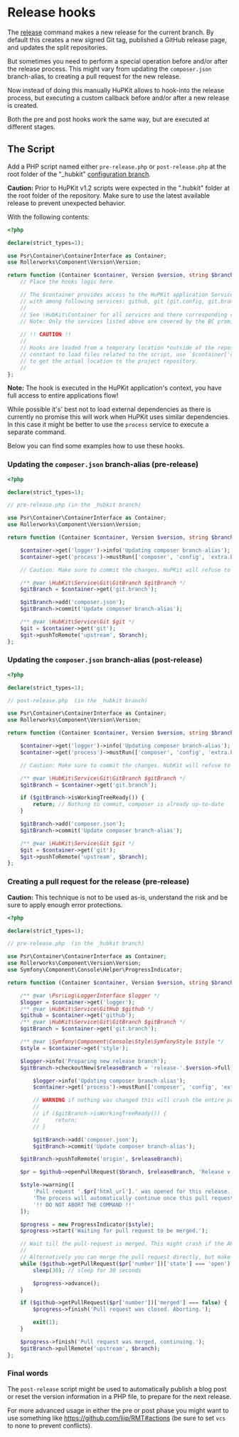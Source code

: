 Release hooks
=============

The [release](commands/release.md) command makes a new release for the current branch.
By default this creates a new signed Git tag, published a GitHub release page,
and updates the split repositories.

But sometimes you need to perform a special operation before and/or after the release process.
This might vary from updating the `composer.json` branch-alias, to creating a pull request for
the new release.

Now instead of doing this manually HuPKit allows to hook-into the release process, but executing
a custom callback before and/or after a new release is created.

Both the pre and post hooks work the same way, but are executed at different stages.

## The Script

Add a PHP  script named either `pre-release.php` or `post-release.php` at the root folder
of the "_hubkit" [configuration branch](config.md#local-configuration).

**Caution:** Prior to HuPKit v1.2 scripts were expected in the ".hubkit" folder at the root folder
of the repository. Make sure to use the latest available release to prevent unexpected behavior.

With the following contents:

```php
<?php

declare(strict_types=1);

use Psr\Container\ContainerInterface as Container;
use Rollerworks\Component\Version\Version;

return function (Container $container, Version $version, string $branch, ?string $releaseTitle, string $changelog) {
    // Place the hooks logic here.

    // The $container provides access to the HuPKit application Service Container
    // with among following services: github, git (git.config, git.branch), process, filesystem, style, editor, logger.
    //
    // See \HubKit\Container for all services and there corresponding classes.
    // Note: Only the services listed above are covered by the BC promise.
    
    // !! CAUTION !!
    //
    // Hooks are loaded from a temporary location *outside of the repository*, use the `__DIR__`
    // constant to load files related to the script, use `$container['current_dir']` 
    // to get the actual location to the project repository.
    //
};
```

**Note:** The hook is executed in the HuPKit application's context, you have full access to entire applications flow!

While possible it's' best not to load external dependencies as there is currently no promise this will work
when HuPKit uses similar dependencies. In this case it might be better to use the `process` service to execute
a separate command.

Below you can find some examples how to use these hooks.

### Updating the `composer.json` branch-alias (pre-release)

```php
<?php

declare(strict_types=1);

// pre-release.php (in the _hubkit branch)

use Psr\Container\ContainerInterface as Container;
use Rollerworks\Component\Version\Version;

return function (Container $container, Version $version, string $branch, ?string $releaseTitle, string $changelog) {

    $container->get('logger')->info('Updating composer branch-alias');
    $container->get('process')->mustRun(['composer', 'config', 'extra.branch-alias.dev-'.$branch, sprintf('%d.%d-dev', $version->major, $version->minor)]);

    // Caution: Make sure to commit the changes. HuPKit will refuse to continue if there are dangling changes.

    /** @var \HubKit\Service\Git\GitBranch $gitBranch */
    $gitBranch = $container->get('git.branch');

    $gitBranch->add('composer.json');
    $gitBranch->commit('Update composer branch-alias');

    /** @var \HubKit\Service\Git $git */
    $git = $container->get('git');
    $git->pushToRemote('upstream', $branch);
};
```

### Updating the `composer.json` branch-alias (post-release)

```php
<?php

declare(strict_types=1);

// post-release.php  (in the _hubkit branch)

use Psr\Container\ContainerInterface as Container;
use Rollerworks\Component\Version\Version;

return function (Container $container, Version $version, string $branch, ?string $releaseTitle, string $changelog) {

    $container->get('logger')->info('Updating composer branch-alias');
    $container->get('process')->mustRun(['composer', 'config', 'extra.branch-alias.dev-'.$branch, sprintf('%d.%d-dev', $version->major, $version->minor)]);

    // Caution: Make sure to commit the changes. HubKit will refuse to continue if there are dangling changes.

    /** @var \HubKit\Service\Git\GitBranch $gitBranch */
    $gitBranch = $container->get('git.branch');

    if ($gitBranch->isWorkingTreeReady()) {
        return; // Nothing to commit, composer is already up-to-date
    }

    $gitBranch->add('composer.json');
    $gitBranch->commit('Update composer branch-alias');

    /** @var \HubKit\Service\Git $git */
    $git = $container->get('git');
    $git->pushToRemote('upstream', $branch);
};
```

### Creating a pull request for the release (pre-release)

**Caution:** This technique is not to be used as-is, understand the risk and be sure to apply enough
error protections.

```php
<?php

declare(strict_types=1);

// pre-release.php  (in the _hubkit branch)

use Psr\Container\ContainerInterface as Container;
use Rollerworks\Component\Version\Version;
use Symfony\Component\Console\Helper\ProgressIndicator;

return function (Container $container, Version $version, string $branch, ?string $releaseTitle, string $changelog) {

    /** @var \Psr\Log\LoggerInterface $logger */
    $logger = $container->get('logger');
    /** @var \HubKit\Service\GitHub $github */
    $github = $container->get('github');
    /** @var \HubKit\Service\Git\GitBranch $gitBranch */
    $gitBranch = $container->get('git.branch');

    /** @var \Symfony\Component\Console\Style\SymfonyStyle $style */
    $style = $container->get('style');

    $logger->info('Preparing new release branch');
    $gitBranch->checkoutNew($releaseBranch = 'release-'.$version->full);

        $logger->info('Updating composer branch-alias');
        $container->get('process')->mustRun(['composer', 'config', 'extra.branch-alias.dev-'.$branch, sprintf('%d.%d-dev', $version->major, $version->minor)]);

        // WARNING if nothing was changed this will crash the entire process, make sure to use something like:
        //
        // if ($gitBranch->isWorkingTreeReady()) {
        //     return;
        // }

        $gitBranch->add('composer.json');
        $gitBranch->commit('Update composer branch-alias');

    $gitBranch->pushToRemote('origin', $releaseBranch);

    $pr = $github->openPullRequest($branch, $releaseBranch, 'Release v'.$version->full, 'This might be a good place for a changelog.');

    $style->warning([
        'Pull request '.$pr['html_url'].' was opened for this release.',
        'The process will automatically continue once this pull request is merged.',
        '!! DO NOT ABORT THE COMMAND !!'
    ]);

    $progress = new ProgressIndicator($style);
    $progress->start('Waiting for pull request to be merged.');

    // Wait till the pull-request is merged. This might crash if the API limit is exceeded.
    //
    // Alternatively you can merge the pull request directly, but make sure you use a proper CI.
    while ($github->getPullRequest($pr['number'])['state'] === 'open') {
        sleep(30); // sleep for 30 seconds

        $progress->advance();
    }

    if ($github->getPullRequest($pr['number'])['merged'] === false) {
        $progress->finish('Pull request was closed. Aborting.');

        exit(1);
    }

    $progress->finish('Pull request was merged, continuing.');
    $gitBranch->pullRemote('upstream', $branch);
};
```

### Final words

The `post-release` script might be used to automatically publish a blog post
or reset the version information in a PHP file, to prepare for the next release.

For more advanced usage in either the pre or post phase you might want to use something
like https://github.com/liip/RMT#actions (be sure to set `vcs` to none to prevent conflicts).
